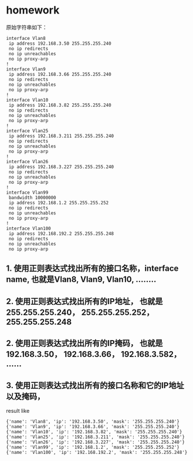 # homework

原始字符串如下：

```
interface Vlan8
 ip address 192.168.3.50 255.255.255.240
 no ip redirects
 no ip unreachables
 no ip proxy-arp
!
interface Vlan9
 ip address 192.168.3.66 255.255.255.240
 no ip redirects
 no ip unreachables
 no ip proxy-arp
!
interface Vlan10
 ip address 192.168.3.82 255.255.255.240
 no ip redirects
 no ip unreachables
 no ip proxy-arp
!
interface Vlan25
 ip address 192.168.3.211 255.255.255.240
 no ip redirects
 no ip unreachables
 no ip proxy-arp
!
interface Vlan26
 ip address 192.168.3.227 255.255.255.240
 no ip redirects
 no ip unreachables
 no ip proxy-arp
!
interface Vlan99
 bandwidth 10000000
 ip address 192.168.1.2 255.255.255.252
 no ip redirects
 no ip unreachables
 no ip proxy-arp
!
interface Vlan100
 ip address 192.168.192.2 255.255.255.248
 no ip redirects
 no ip unreachables
 no ip proxy-arp
```

## 1. 使用正则表达式找出所有的接口名称，interface name, 也就是Vlan8, Vlan9, Vlan10, ........

## 2. 使用正则表达式找出所有的IP地址， 也就是255.255.255.240， 255.255.255.252， 255.255.255.248

## 2. 使用正则表达式找出所有的IP掩码， 也就是192.168.3.50， 192.168.3.66， 192.168.3.582， ......

## 3. 使用正则表达式找出所有的接口名称和它的IP地址以及掩码，

result like

```
{'name': 'Vlan8', 'ip': '192.168.3.50', 'mask': '255.255.255.240'}
{'name': 'Vlan9', 'ip': '192.168.3.66', 'mask': '255.255.255.240'}
{'name': 'Vlan10', 'ip': '192.168.3.82', 'mask': '255.255.255.240'}
{'name': 'Vlan25', 'ip': '192.168.3.211', 'mask': '255.255.255.240'}
{'name': 'Vlan26', 'ip': '192.168.3.227', 'mask': '255.255.255.240'}
{'name': 'Vlan99', 'ip': '192.168.1.2', 'mask': '255.255.255.252'}
{'name': 'Vlan100', 'ip': '192.168.192.2', 'mask': '255.255.255.248'}
```

